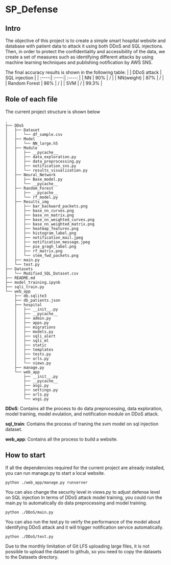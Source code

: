 # SP_Defense


## Intro
The objective of this project is to create a simple smart hospital website and database with patient data to attack it
using both DDoS and SQL injections. Then, in order to protect the confidentiality and accessibility of the data, we create a set of measures such as identifying different attacks by using machine learning techniques and publishing notification by AWS SNS.



The final accuracy results is shown in the following table:
|  | DDoS attack | SQL injection | 
| :----:| :----:| :----: |
| NN | 90% | / | 
| NN(weight) | 87% | / |
| Random Forest | 86% | / |
| SVM | / | 99.3% |


## Role of each file
The current project structure is shown below
```
.
├── DDoS
│   ├── Dataset
│   │   └── df_sample.csv
│   ├── Model
│   │   └── NN_large.h5
│   ├── Module
│   │   ├── __pycache__
│   │   ├── data_exploration.py
│   │   ├── data_preprocessing.py
│   │   ├── notification_sns.py
│   │   └── results_visualization.py
│   ├── Neural_Network
│   │   ├── Base_model.py
│   │   └── __pycache__
│   ├── Random_Forest
│   │   ├── __pycache__
│   │   └── rf_model.py
│   ├── Results_img
│   │   ├── bar_backward_packets.png
│   │   ├── base_nn_curves.png
│   │   ├── base_nn_matrix.png
│   │   ├── base_nn_weighted_curves.png
│   │   ├── base_nn_weighted_matrix.png
│   │   ├── heatmap_features.png
│   │   ├── histogram_label.png
│   │   ├── notification_mail.jpeg
│   │   ├── notification_message.jpeg
│   │   ├── pie_gragh_label.png
│   │   ├── rf_matrix.png
│   │   └── stem_fwd_packets.png
│   ├── main.py
│   └── test.py
├── Datasets
│   └── Modified_SQL_Dataset.csv
├── README.md
├── model_training.ipynb
├── sqli_train.py
└── web_app
    ├── db.sqlite3
    ├── db_patients.json
    ├── hospital
    │   ├── __init__.py
    │   ├── __pycache__
    │   ├── admin.py
    │   ├── apps.py
    │   ├── migrations
    │   ├── models.py
    │   ├── sqli_alert
    │   ├── sqli_ml
    │   ├── static
    │   ├── templates
    │   ├── tests.py
    │   ├── urls.py
    │   └── views.py
    ├── manage.py
    └── web_app
        ├── __init__.py
        ├── __pycache__
        ├── asgi.py
        ├── settings.py
        ├── urls.py
        └── wsgi.py
```

**DDoS**: Contains all the process to do data preprocessing, data exploration, model training, model evulation, and notification module on DDoS attack.  

**sql_train**: Contains the process of traning the svm model on sql injection dataset. 

**web_app**: Contains all the process to build a website. 



## How to start
If all the dependencies required for the current project are already installed, you can run manage.py to start a local website.  
```
python ./web_app/manage.py runserver
```
You can also change the security level in views.py to adjust defense level on SQL injection
In terms of DDoS attack model training, you could run the main.py to automatically do data preprocessing and model training.
```
python ./DDoS/main.py
```
You can also run the test.py to veirfy the performance of the model about identifying DDoS attack and it will trigger notification service automatically.
```
python ./DDoS/test.py
```

Due to the monthly limitation of Git LFS uploading large files, it is not possible to upload the dataset to github, so you need to copy the datasets to the Datasets directory. 


